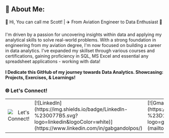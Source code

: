## 💫 About Me:
👋 Hi, You can call me Scott! | ✈️  From Aviation Engineer to Data Enthusiast 🚀
<br>
<br> 
I'm driven by a passion for uncovering insights within data and applying my analytical skills to solve real-world problems. With a strong foundation in engineering from my aviation degree, I'm now focused on building a career in data analytics. I've expanded my skillset through various courses and certifications, gaining proficiency in SQL, MS Excel and essential any spreadsheet applications - working with data!
<br>
<br>
**I Dedicate this GitHub of my journey towards Data Analytics. Showcasing: Projects, Exercises, & Learnings!**
<br>
### 🌐 Let's Connect! <table>
  <tr>
    <td align="right"> 
      <img src="https://img.shields.io/static/v1?label=&message=Let's%20Connect!&color=informational&style=flat-square" alt="Let's Connect!">
    </td>
    <td>
      [![LinkedIn](https://img.shields.io/badge/LinkedIn-%230077B5.svg?logo=linkedin&logoColor=white)](https://www.linkedin.com/in/gabgandolpos/) 
    </td>
    <td>
      [![Gmail](https://img.shields.io/badge/Gmail-%23D14836.svg?logo=gmail&logoColor=white)](mailto:scottgandolpos@gmail.com)
    </td>
  </tr>
</table>

